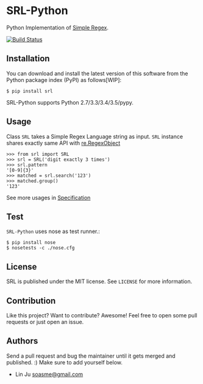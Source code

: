 # SRL-Python

Python Implementation of [Simple Regex](https://simple-regex.com/).

[![Build Status](https://travis-ci.org/SimpleRegex/SRL-Python.svg?branch=master)](https://travis-ci.org/SimpleRegex/SRL-Python)

## Installation

You can download and install the latest version of this software from the Python package index (PyPI) as follows[WIP]:

    $ pip install srl

SRL-Python supports Python 2.7/3.3/3.4/3.5/pypy.

## Usage

Class `SRL` takes a Simple Regex Language string as input.
`SRL` instance shares exactly same API with [re.RegexObject](https://docs.python.org/2/library/re.html#regular-expression-objects)

    >>> from srl import SRL
    >>> srl = SRL('digit exactly 3 times')
    >>> srl.pattern
    '[0-9]{3}'
    >>> matched = srl.search('123')
    >>> matched.group()
    '123'

See more usages in [Specification](https://github.com/SimpleRegex/SRL-Python/blob/master/specification.md)

## Test

`SRL-Python` uses nose as test runner.:

    $ pip install nose
    $ nosetests -c ./nose.cfg

## License

SRL is published under the MIT license. See `LICENSE` for more information.

## Contribution

Like this project? Want to contribute? Awesome! Feel free to open some pull requests or just open an issue.

## Authors

Send a pull request and bug the maintainer until it gets merged and published. :) Make sure to add yourself below.

- Lin Ju <soasme@gmail.com>
